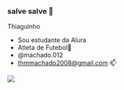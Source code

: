 ### salve salve 🖤
Thiaguinho 

- Sou estudante da Alura
- Atleta de Futebol🥇
- @machado.012
- thmmachado2008@gmail.com 📫

![](https://media.tenor.com/PKKCAakpBZIAAAAC/neyney-neymar.gif)
